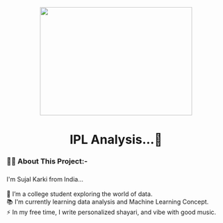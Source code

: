 <div align="center">
  <img height="250" width=350 src="https://user-images.githubusercontent.com/74038190/212748842-9fcbad5b-6173-4175-8a61-521f3dbb7514.gif"  />
</div>

###

<h1 align="center">IPL Analysis...👋</h1>

###

<h3 align="left">👩‍💻  About This Project:- </h3>

###

<p align="left">I'm Sujal Karki from India...      <br><br>🔭 I’m a college student exploring the world of data.<br>📚 I'm currently learning data analysis and Machine Learning Concept.<br>⚡ In my free time, I write personalized shayari, and vibe with good music.</p>

###
